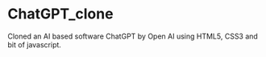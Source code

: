 # ChatGPT_clone
Cloned an AI based software ChatGPT by Open AI using HTML5, CSS3 and bit of javascript.
